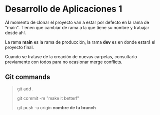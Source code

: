 # Desarrollo de Aplicaciones 1

Al momento de clonar el proyecto van a estar por defecto en la rama de "main". Tienen que cambiar de rama a la que tiene su nombre y trabajar desde ahí.

La rama **main** es la rama de producción, la rama **dev** es en donde estará el proyecto final. 

Cuando se tratase de la creación de nuevas carpetas, consultarlo previamente con todos para no ocasionar merge conflicts.

## Git commands

> git add .
> 
> git commit -m "make it better!"
> 
> git push -u origin **nombre de tu branch**